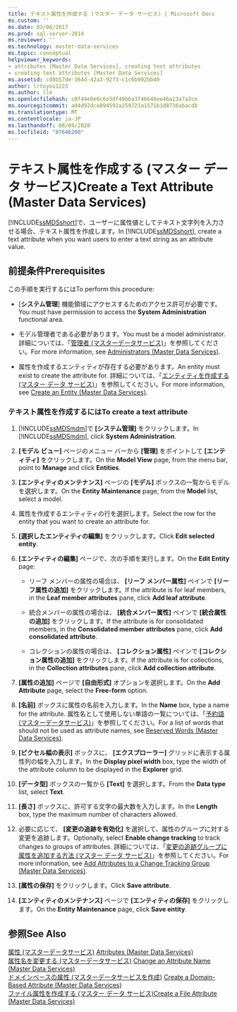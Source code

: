 ```yaml
---
title: テキスト属性を作成する (マスター データ サービス) | Microsoft Docs
ms.custom: ''
ms.date: 03/06/2017
ms.prod: sql-server-2014
ms.reviewer: ''
ms.technology: master-data-services
ms.topic: conceptual
helpviewer_keywords:
- attributes [Master Data Services], creating text attributes
- creating text attributes [Master Data Services]
ms.assetid: cd8b57de-364d-42a3-9273-c1c6b992bb40
author: lrtoyou1223
ms.author: lle
ms.openlocfilehash: c0f44e0e6c6e3df49b6a3746648ee46a23a7a3ce
ms.sourcegitcommit: ad4d92dce894592a259721a1571b1d8736abacdb
ms.translationtype: MT
ms.contentlocale: ja-JP
ms.lasthandoff: 08/04/2020
ms.locfileid: "87646200"
---
```

# <a name="create-a-text-attribute-master-data-services"></a><span data-ttu-id="80067-102">テキスト属性を作成する (マスター データ サービス)</span><span class="sxs-lookup"><span data-stu-id="80067-102">Create a Text Attribute (Master Data Services)</span></span>
  <span data-ttu-id="80067-103">[!INCLUDE[ssMDSshort](../includes/ssmdsshort-md.md)]で、ユーザーに属性値としてテキスト文字列を入力させる場合、テキスト属性を作成します。</span><span class="sxs-lookup"><span data-stu-id="80067-103">In [!INCLUDE[ssMDSshort](../includes/ssmdsshort-md.md)], create a text attribute when you want users to enter a text string as an attribute value.</span></span>  
  
## <a name="prerequisites"></a><span data-ttu-id="80067-104">前提条件</span><span class="sxs-lookup"><span data-stu-id="80067-104">Prerequisites</span></span>  
 <span data-ttu-id="80067-105">この手順を実行するには</span><span class="sxs-lookup"><span data-stu-id="80067-105">To perform this procedure:</span></span>  
  
-   <span data-ttu-id="80067-106">[**システム管理**] 機能領域にアクセスするためのアクセス許可が必要です。</span><span class="sxs-lookup"><span data-stu-id="80067-106">You must have permission to access the **System Administration** functional area.</span></span>  
  
-   <span data-ttu-id="80067-107">モデル管理者である必要があります。</span><span class="sxs-lookup"><span data-stu-id="80067-107">You must be a model administrator.</span></span> <span data-ttu-id="80067-108">詳細については、「[管理者 &#40;マスターデータサービス&#41;](administrators-master-data-services.md)」を参照してください。</span><span class="sxs-lookup"><span data-stu-id="80067-108">For more information, see [Administrators &#40;Master Data Services&#41;](administrators-master-data-services.md).</span></span>  
  
-   <span data-ttu-id="80067-109">属性を作成するエンティティが存在する必要があります。</span><span class="sxs-lookup"><span data-stu-id="80067-109">An entity must exist to create the attribute for.</span></span> <span data-ttu-id="80067-110">詳細については、「[エンティティを作成する (マスター データ サービス)](../../2014/master-data-services/create-an-entity-master-data-services.md)」を参照してください。</span><span class="sxs-lookup"><span data-stu-id="80067-110">For more information, see [Create an Entity &#40;Master Data Services&#41;](../../2014/master-data-services/create-an-entity-master-data-services.md).</span></span>  
  
### <a name="to-create-a-text-attribute"></a><span data-ttu-id="80067-111">テキスト属性を作成するには</span><span class="sxs-lookup"><span data-stu-id="80067-111">To create a text attribute</span></span>  
  
1.  <span data-ttu-id="80067-112">[!INCLUDE[ssMDSmdm](../includes/ssmdsmdm-md.md)]で **[システム管理]** をクリックします。</span><span class="sxs-lookup"><span data-stu-id="80067-112">In [!INCLUDE[ssMDSmdm](../includes/ssmdsmdm-md.md)], click **System Administration**.</span></span>  
  
2.  <span data-ttu-id="80067-113">**[モデル ビュー]** ページのメニュー バーから **[管理]** をポイントして **[エンティティ]** をクリックします。</span><span class="sxs-lookup"><span data-stu-id="80067-113">On the **Model View** page, from the menu bar, point to **Manage** and click **Entities**.</span></span>  
  
3.  <span data-ttu-id="80067-114">**[エンティティのメンテナンス]** ページの **[モデル]** ボックスの一覧からモデルを選択します。</span><span class="sxs-lookup"><span data-stu-id="80067-114">On the **Entity Maintenance** page, from the **Model** list, select a model.</span></span>  
  
4.  <span data-ttu-id="80067-115">属性を作成するエンティティの行を選択します。</span><span class="sxs-lookup"><span data-stu-id="80067-115">Select the row for the entity that you want to create an attribute for.</span></span>  
  
5.  <span data-ttu-id="80067-116">**[選択したエンティティの編集]** をクリックします。</span><span class="sxs-lookup"><span data-stu-id="80067-116">Click **Edit selected entity**.</span></span>  
  
6.  <span data-ttu-id="80067-117">**[エンティティの編集]** ページで、次の手順を実行します。</span><span class="sxs-lookup"><span data-stu-id="80067-117">On the **Edit Entity** page:</span></span>  
  
    -   <span data-ttu-id="80067-118">リーフ メンバーの属性の場合は、 **[リーフ メンバー属性]** ペインで **[リーフ属性の追加]** をクリックします。</span><span class="sxs-lookup"><span data-stu-id="80067-118">If the attribute is for leaf members, in the **Leaf member attributes** pane, click **Add leaf attribute**.</span></span>  
  
    -   <span data-ttu-id="80067-119">統合メンバーの属性の場合は、 **[統合メンバー属性]** ペインで **[統合属性の追加]** をクリックします。</span><span class="sxs-lookup"><span data-stu-id="80067-119">If the attribute is for consolidated members, in the **Consolidated member attributes** pane, click **Add consolidated attribute**.</span></span>  
  
    -   <span data-ttu-id="80067-120">コレクションの属性の場合は、 **[コレクション属性]** ペインで **[コレクション属性の追加]** をクリックします。</span><span class="sxs-lookup"><span data-stu-id="80067-120">If the attribute is for collections, in the **Collection attributes** pane, click **Add collection attribute**.</span></span>  
  
7.  <span data-ttu-id="80067-121">**[属性の追加]** ページで **[自由形式]** オプションを選択します。</span><span class="sxs-lookup"><span data-stu-id="80067-121">On the **Add Attribute** page, select the **Free-form** option.</span></span>  
  
8.  <span data-ttu-id="80067-122">**[名前]** ボックスに属性の名前を入力します。</span><span class="sxs-lookup"><span data-stu-id="80067-122">In the **Name** box, type a name for the attribute.</span></span> <span data-ttu-id="80067-123">属性名として使用しない単語の一覧については、「[予約語 &#40;マスターデータサービス&#41;](../../2014/master-data-services/reserved-words-master-data-services.md)」を参照してください。</span><span class="sxs-lookup"><span data-stu-id="80067-123">For a list of words that should not be used as attribute names, see [Reserved Words &#40;Master Data Services&#41;](../../2014/master-data-services/reserved-words-master-data-services.md).</span></span>  
  
9. <span data-ttu-id="80067-124">**[ピクセル幅の表示]** ボックスに、 **[エクスプローラー]** グリッドに表示する属性列の幅を入力します。</span><span class="sxs-lookup"><span data-stu-id="80067-124">In the **Display pixel width** box, type the width of the attribute column to be displayed in the **Explorer** grid.</span></span>  
  
10. <span data-ttu-id="80067-125">**[データ型]** ボックスの一覧から **[Text]** を選択します。</span><span class="sxs-lookup"><span data-stu-id="80067-125">From the **Data type** list, select **Text**.</span></span>  
  
11. <span data-ttu-id="80067-126">**[長さ]** ボックスに、許可する文字の最大数を入力します。</span><span class="sxs-lookup"><span data-stu-id="80067-126">In the **Length** box, type the maximum number of characters allowed.</span></span>  
  
12. <span data-ttu-id="80067-127">必要に応じて、 **[変更の追跡を有効化]** を選択して、属性のグループに対する変更を追跡します。</span><span class="sxs-lookup"><span data-stu-id="80067-127">Optionally, select **Enable change tracking** to track changes to groups of attributes.</span></span> <span data-ttu-id="80067-128">詳細については、「[変更の追跡グループに属性を追加する方法 (マスター データ サービス)](../../2014/master-data-services/add-attributes-to-a-change-tracking-group-master-data-services.md)」を参照してください。</span><span class="sxs-lookup"><span data-stu-id="80067-128">For more information, see [Add Attributes to a Change Tracking Group &#40;Master Data Services&#41;](../../2014/master-data-services/add-attributes-to-a-change-tracking-group-master-data-services.md).</span></span>  
  
13. <span data-ttu-id="80067-129">**[属性の保存]** をクリックします。</span><span class="sxs-lookup"><span data-stu-id="80067-129">Click **Save attribute**.</span></span>  
  
14. <span data-ttu-id="80067-130">**[エンティティのメンテナンス]** ページで **[エンティティの保存]** をクリックします。</span><span class="sxs-lookup"><span data-stu-id="80067-130">On the **Entity Maintenance** page, click **Save entity**.</span></span>  
  
## <a name="see-also"></a><span data-ttu-id="80067-131">参照</span><span class="sxs-lookup"><span data-stu-id="80067-131">See Also</span></span>  
 <span data-ttu-id="80067-132">[属性 &#40;マスターデータサービス&#41;](../../2014/master-data-services/attributes-master-data-services.md) </span><span class="sxs-lookup"><span data-stu-id="80067-132">[Attributes &#40;Master Data Services&#41;](../../2014/master-data-services/attributes-master-data-services.md) </span></span>  
 <span data-ttu-id="80067-133">[属性名を変更する &#40;マスターデータサービス&#41;](change-an-attribute-name-and-data-type-master-data-services.md) </span><span class="sxs-lookup"><span data-stu-id="80067-133">[Change an Attribute Name &#40;Master Data Services&#41;](change-an-attribute-name-and-data-type-master-data-services.md) </span></span>  
 <span data-ttu-id="80067-134">[ドメインベースの属性 &#40;マスターデータサービスを作成&#41;](../../2014/master-data-services/create-a-domain-based-attribute-master-data-services.md) </span><span class="sxs-lookup"><span data-stu-id="80067-134">[Create a Domain-Based Attribute &#40;Master Data Services&#41;](../../2014/master-data-services/create-a-domain-based-attribute-master-data-services.md) </span></span>  
 [<span data-ttu-id="80067-135">ファイル属性を作成する (マスター データ サービス)</span><span class="sxs-lookup"><span data-stu-id="80067-135">Create a File Attribute &#40;Master Data Services&#41;</span></span>](../../2014/master-data-services/create-a-file-attribute-master-data-services.md)  
  
  
